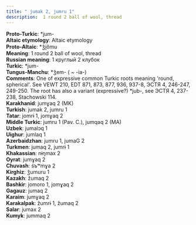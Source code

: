 ```yaml
---
title: " jumak 2, jumru 1"
description:  1 round 2 ball of wool, thread
---
```


<strong>Proto-Turkic</strong>:  *jum-<br>
<strong>Altaic etymology</strong>:  Altaic etymology<br>
<strong> Proto-Altaic</strong>:  *ǯi̯ŏmu<br>
<strong>Meaning</strong>:  1 round 2 ball of wool, thread<br>
<strong>Russian meaning</strong>:  1 круглый 2 клубок<br>
<strong>Turkic</strong>:  *jum-<br>
<strong>Tungus-Manchu</strong>:  *ǯem- ( ~ -ia-)<br>
<strong>Comments</strong>:  One of expressive common Turkic roots meaning 'round, spherical'. See VEWT 210, EDT 871, 873, 877, 936, 937-8, ЭСТЯ 4, 246-247, 249-250. The root has also a variant (expressive?) *jub-, see ЭСТЯ 4, 237-238, Stachowski 114.<br>
<strong>Karakhanid</strong>:  jumɣaq 2 (MK)<br>
<strong>Turkish</strong>:  jumak 2, jumru 1<br>
<strong>Tatar</strong>:  jomrɨ 1, jomɣaq 2<br>
<strong>Middle Turkic</strong>:  jumru 1 (Pav. C.), jumqaq 2 (MA)<br>
<strong>Uzbek</strong>:  jumalɔq 1<br>
<strong>Uighur</strong>:  jumlaq 1<br>
<strong>Azerbaidzhan</strong>:  jumru 1, jumaG 2<br>
<strong>Turkmen</strong>:  jumaq 2, jumrɨ 1<br>
<strong>Khakassian</strong>:  nɨŋmax 2<br>
<strong>Oyrat</strong>:  jumɣaq 2<br>
<strong>Chuvash</strong>:  śъʷmɣa 2<br>
<strong>Kirghiz</strong>:  ǯumuru 1<br>
<strong>Kazakh</strong>:  žumaq 2<br>
<strong>Bashkir</strong>:  jomoro 1, jomɣaq 2<br>
<strong>Gagauz</strong>:  jumaq 2<br>
<strong>Karaim</strong>:  jumɣaq 2<br>
<strong>Karakalpak</strong>:  žumrɨ 1, žumaq 2<br>
<strong>Salar</strong>:  jumax 2<br>
<strong>Kumyk</strong>:  jummaq 2<br>



